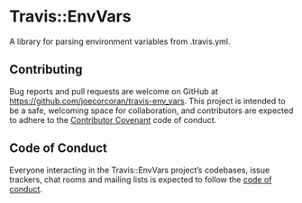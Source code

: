 # Travis::EnvVars

A library for parsing environment variables from .travis.yml.

## Contributing

Bug reports and pull requests are welcome on GitHub at https://github.com/joecorcoran/travis-env_vars. This project is intended to be a safe, welcoming space for collaboration, and contributors are expected to adhere to the [Contributor Covenant](http://contributor-covenant.org) code of conduct.

## Code of Conduct

Everyone interacting in the Travis::EnvVars project’s codebases, issue trackers, chat rooms and mailing lists is expected to follow the [code of conduct](https://github.com/joecorcoran/travis-env_vars/blob/master/CODE_OF_CONDUCT.md).
